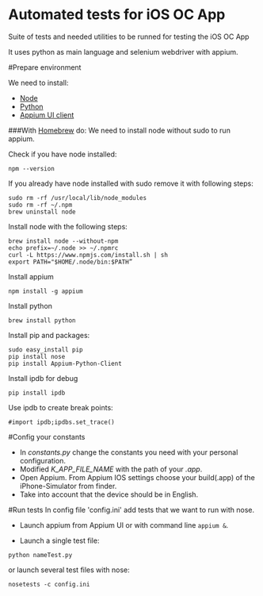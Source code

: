 # Automated tests for iOS OC App

Suite of tests and needed utilities to be runned for testing the iOS OC App

It uses python as main language and selenium webdriver with appium.


#Prepare environment

We need to install:

* [Node][node]
* [Python][python]
* [Appium UI client][appium] 

###With [Homebrew][homebrew] do:
We need to install node without sudo to run appium.

Check if you have node installed:
```
npm --version
```

If you already have node installed with sudo remove it with following steps:
```
sudo rm -rf /usr/local/lib/node_modules
sudo rm -rf ~/.npm
brew uninstall node
```

Install node with the following steps:
```
brew install node --without-npm
echo prefix=~/.node >> ~/.npmrc
curl -L https://www.npmjs.com/install.sh | sh
export PATH="$HOME/.node/bin:$PATH”
```
Install appium
```
npm install -g appium
```
Install python
```
brew install python
```

[node]: https://nodejs.org/
[python]: https://www.python.org/downloads/
[appium]: http://appium.io/
[homebrew]: http://brew.sh/


Install pip and packages:
```
sudo easy_install pip
pip install nose
pip install Appium-Python-Client
```

Install ipdb for debug
```
pip install ipdb
```
Use ipdb to create break points:
```
#import ipdb;ipdbs.set_trace()
```

#Config your constants
* In *constants.py* change the constants you need with your personal configuration.
* Modified *K_APP_FILE_NAME* with the path of your *.app*.
* Open Appium. From Appium IOS settings choose your build(.app) of the iPhone-Simulator from finder.
* Take into account that the device should be in English.

#Run tests
In config file 'config.ini' add tests that we want to run with nose.

* Launch appium from Appium UI or with command line ```appium &```.

* Launch a single test file:
```
python nameTest.py
```
or launch several test files with nose:
```
nosetests -c config.ini
```
